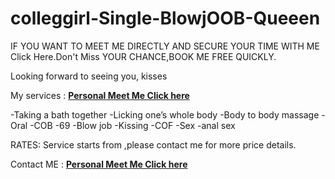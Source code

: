 # colleggirl-Single-BlowjOOB-Queeen
IF YOU WANT TO MEET ME DIRECTLY AND SECURE YOUR TIME WITH ME Click Here.Don't Miss YOUR CHANCE,BOOK ME FREE QUICKLY.

Looking forward to seeing you, kisses

My services : **[Personal Meet Me Click here](http://sofiyarose.whyboner.com)**

-Taking a bath together
-Licking one’s whole body
-Body to body massage
-Oral
-COB
-69
-Blow job
-Kissing
-COF
-Sex
-anal sex

RATES:
Service starts from ,please contact me for more price details.

Contact ME : **[Personal Meet Me Click here](http://sofiyarose.whyboner.com)**
